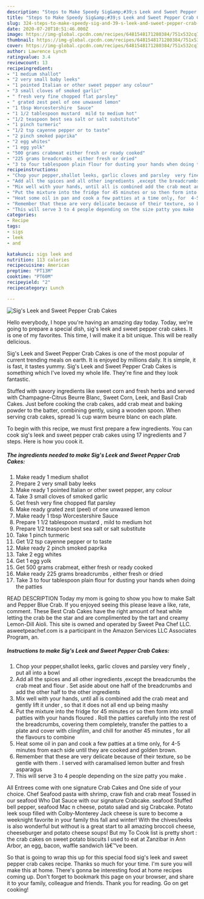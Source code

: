 ```yaml
---
description: "Steps to Make Speedy Sig&amp;#39;s Leek and Sweet Pepper Crab Cakes"
title: "Steps to Make Speedy Sig&amp;#39;s Leek and Sweet Pepper Crab Cakes"
slug: 324-steps-to-make-speedy-sig-and-39-s-leek-and-sweet-pepper-crab-cakes
date: 2020-07-20T10:51:46.000Z
image: https://img-global.cpcdn.com/recipes/6481548171280384/751x532cq70/sigs-leek-and-sweet-pepper-crab-cakes-recipe-main-photo.jpg
thumbnail: https://img-global.cpcdn.com/recipes/6481548171280384/751x532cq70/sigs-leek-and-sweet-pepper-crab-cakes-recipe-main-photo.jpg
cover: https://img-global.cpcdn.com/recipes/6481548171280384/751x532cq70/sigs-leek-and-sweet-pepper-crab-cakes-recipe-main-photo.jpg
author: Lawrence Lynch
ratingvalue: 3.4
reviewcount: 13
recipeingredient:
- "1 medium shallot"
- "2 very small baby leeks"
- "1 pointed Italian or other sweet pepper any colour"
- "3 small cloves of smoked garlic"
- " fresh very fine chopped flat parsley"
- " grated zest peel of one unwaxed lemon"
- "1 tbsp Worcestershire  Sauce"
- "1 1/2 tablespoon mustard  mild to medium hot"
- "1/2 teaspoon best sea salt or salt substitute"
- "1 pinch turmeric"
- "1/2 tsp cayenne pepper or to taste"
- "2 pinch smoked paprika"
- "2 egg whites"
- "1 egg yolk"
- "500 grams crabmeat either fresh or ready cooked"
- "225 grams breadcrumbs  either fresh or dried"
- "3 to four tablespoon plain flour for dusting your hands when doing the patties"
recipeinstructions:
- "Chop your pepper,shallot leeks, garlic cloves and parsley  very finely , put all into a bowl"
- "Add all the spices and all other ingredients ,except the breadcrumbs the crab meat and flour . Set aside about one half of the breadcrumbs and add the other half to the other ingredients"
- "Mix well with your hands, until all is combined add the crab meat and gently lift it under , so that it does not all end up being mashy"
- "Put the mixture into the fridge for 45 minutes or so then form into small patties with your hands floured  . Roll the patties carefully into the rest of the  breadcrumbs, covering them completely, transfer the patties to a plate and cover with clingfilm,  and chill for another 45 minutes , for all the flavours to combine"
- "Heat some oil in pan and cook a few patties at a time only, for  4-5 minutes from each side  until they are cooked and golden brown."
- "Remember that these are very delicate because of their texture, so be gentle with them . I served  with caramalised lemon butter and fresh asparagus"
- "This will serve 3 to 4 people depending on the size patty you make ."
categories:
- Recipe
tags:
- sigs
- leek
- and

katakunci: sigs leek and 
nutrition: 113 calories
recipecuisine: American
preptime: "PT13M"
cooktime: "PT60M"
recipeyield: "2"
recipecategory: Lunch

---
```



![Sig&#39;s Leek and Sweet Pepper Crab Cakes](https://img-global.cpcdn.com/recipes/6481548171280384/751x532cq70/sigs-leek-and-sweet-pepper-crab-cakes-recipe-main-photo.jpg)

Hello everybody, I hope you're having an amazing day today. Today, we're going to prepare a special dish, sig&#39;s leek and sweet pepper crab cakes. It is one of my favorites. This time, I will make it a bit unique. This will be really delicious.

Sig&#39;s Leek and Sweet Pepper Crab Cakes is one of the most popular of current trending meals on earth. It is enjoyed by millions daily. It is simple, it is fast, it tastes yummy. Sig&#39;s Leek and Sweet Pepper Crab Cakes is something which I've loved my whole life. They're fine and they look fantastic.

Stuffed with savory ingredients like sweet corn and fresh herbs and served with Champagne-Citrus Beurre Blanc, Sweet Corn, Leek, and Basil Crab Cakes. Just before cooking the crab cakes, add crab meat and baking powder to the batter, combining gently, using a wooden spoon. When serving crab cakes, spread ¼ cup warm beurre blanc on each plate.


To begin with this recipe, we must first prepare a few ingredients. You can cook sig&#39;s leek and sweet pepper crab cakes using 17 ingredients and 7 steps. Here is how you cook it.

<!--inarticleads1-->

##### The ingredients needed to make Sig&#39;s Leek and Sweet Pepper Crab Cakes:

1. Make ready 1 medium shallot
1. Prepare 2 very small baby leeks
1. Make ready 1 pointed Italian or other sweet pepper, any colour
1. Take 3 small cloves of smoked garlic
1. Get  fresh very fine chopped flat parsley
1. Make ready  grated zest (peel) of one unwaxed lemon
1. Make ready 1 tbsp Worcestershire  Sauce
1. Prepare 1 1/2 tablespoon mustard , mild to medium hot
1. Prepare 1/2 teaspoon best sea salt or salt substitute
1. Take 1 pinch turmeric
1. Get 1/2 tsp cayenne pepper or to taste
1. Make ready 2 pinch smoked paprika
1. Take 2 egg whites
1. Get 1 egg yolk
1. Get 500 grams crabmeat, either fresh or ready cooked
1. Make ready 225 grams breadcrumbs , either fresh or dried
1. Take 3 to four tablespoon plain flour for dusting your hands when doing the patties


READ DESCRIPTION Today my mom is going to show you how to make Salt and Pepper Blue Crab. If you enjoyed seeing this please leave a like, rate, comment. These Best Crab Cakes have the right amount of heat while letting the crab be the star and are complimented by the tart and creamy Lemon-Dill Aioli. This site is owned and operated by Sweet Pea Chef LLC. asweetpeachef.com is a participant in the Amazon Services LLC Associates Program, an. 

<!--inarticleads2-->

##### Instructions to make Sig&#39;s Leek and Sweet Pepper Crab Cakes:

1. Chop your pepper,shallot leeks, garlic cloves and parsley  very finely , put all into a bowl
1. Add all the spices and all other ingredients ,except the breadcrumbs the crab meat and flour . Set aside about one half of the breadcrumbs and add the other half to the other ingredients
1. Mix well with your hands, until all is combined add the crab meat and gently lift it under , so that it does not all end up being mashy
1. Put the mixture into the fridge for 45 minutes or so then form into small patties with your hands floured  . Roll the patties carefully into the rest of the  breadcrumbs, covering them completely, transfer the patties to a plate and cover with clingfilm,  and chill for another 45 minutes , for all the flavours to combine
1. Heat some oil in pan and cook a few patties at a time only, for  4-5 minutes from each side  until they are cooked and golden brown.
1. Remember that these are very delicate because of their texture, so be gentle with them . I served  with caramalised lemon butter and fresh asparagus
1. This will serve 3 to 4 people depending on the size patty you make .


All Entrees come with one signature Crab Cakes and One side of your choice. Chef Seafood pasta with shrimp, craw fish and crab meat Tossed in our seafood Who Dat Sauce with our signature Crabcake. seafood Stuffed bell pepper, seafood Mac n cheese, potato salad and sig Crabcake. Potato leek soup filled with Colby-Monterey Jack cheese is sure to become a weeknight favorite in your family this fall and winter! With the chives/leeks is also wonderful but without is a great start to all amazing broccoli cheese, cheeseburger and potato cheese soups! But my To Cook list is pretty short : the crab cakes on sweet potato biscuits I used to eat at Zanzibar in Ann Arbor, an egg, bacon, waffle sandwich Iâ€™ve been. 

So that is going to wrap this up for this special food sig&#39;s leek and sweet pepper crab cakes recipe. Thanks so much for your time. I'm sure you will make this at home. There's gonna be interesting food at home recipes coming up. Don't forget to bookmark this page on your browser, and share it to your family, colleague and friends. Thank you for reading. Go on get cooking!
